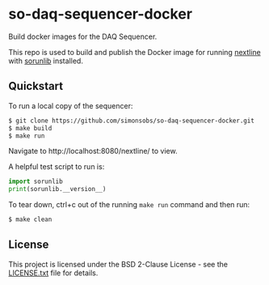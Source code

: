 # so-daq-sequencer-docker
Build docker images for the DAQ Sequencer.

This repo is used to build and publish the Docker image for running 
[nextline](https://github.com/simonsobs/nextline-graphql) with 
[sorunlib](https://github.com/simonsobs/sorunlib) installed.

Quickstart
----------

To run a local copy of the sequencer:

```bash
$ git clone https://github.com/simonsobs/so-daq-sequencer-docker.git
$ make build
$ make run
```

Navigate to http://localhost:8080/nextline/ to view.

A helpful test script to run is:

```python
import sorunlib
print(sorunlib.__version__)
```

To tear down, ctrl+c out of the running `make run` command and then run:

```bash
$ make clean
```

License
-------
This project is licensed under the BSD 2-Clause License - see the
[LICENSE.txt](LICENSE.txt) file for details.
